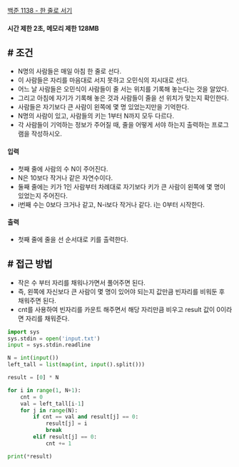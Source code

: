 
[백준 1138 - 한 줄로 서기](https://www.acmicpc.net/problem/1138)

#### **시간 제한 2초, 메모리 제한 128MB**

## **# 조건**

- N명의 사람들은 매일 아침 한 줄로 선다. 
- 이 사람들은 자리를 마음대로 서지 못하고 오민식의 지시대로 선다.
- 어느 날 사람들은 오민식이 사람들이 줄 서는 위치를 기록해 놓는다는 것을 알았다. 
- 그리고 아침에 자기가 기록해 놓은 것과 사람들이 줄을 선 위치가 맞는지 확인한다.
- 사람들은 자기보다 큰 사람이 왼쪽에 몇 명 있었는지만을 기억한다. 
- N명의 사람이 있고, 사람들의 키는 1부터 N까지 모두 다르다.
- 각 사람들이 기억하는 정보가 주어질 때, 줄을 어떻게 서야 하는지 출력하는 프로그램을 작성하시오.

#### **입력**
- 첫째 줄에 사람의 수 N이 주어진다. 
- N은 10보다 작거나 같은 자연수이다. 
- 둘째 줄에는 키가 1인 사람부터 차례대로 자기보다 키가 큰 사람이 왼쪽에 몇 명이 있었는지 주어진다. 
- i번째 수는 0보다 크거나 같고, N-i보다 작거나 같다. i는 0부터 시작한다.

#### **출력**
- 첫째 줄에 줄을 선 순서대로 키를 출력한다.

## **# 접근 방법**

- 작은 수 부터 자리를 채워나가면서 풀어주면 된다.
- 즉, 왼쪽에 자신보다 큰 사람이 몇 명이 있어야 되는지 값만큼 빈자리를 비워둔 후 채워주면 된다.
- cnt를 사용하여 빈자리를 카운트 해주면서 해당 자리만큼 비우고 result 값이 0이라면 자리를 채워준다.

```python
import sys
sys.stdin = open('input.txt')
input = sys.stdin.readline

N = int(input())
left_tall = list(map(int, input().split()))

result = [0] * N

for i in range(1, N+1):
    cnt = 0
    val = left_tall[i-1]
    for j in range(N):
        if cnt == val and result[j] == 0:
            result[j] = i
            break
        elif result[j] == 0:
            cnt += 1

print(*result)
```

